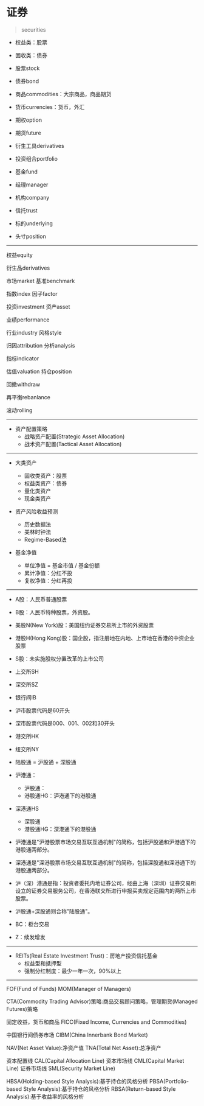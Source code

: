 # 证券
> securities

- 权益类：股票
- 固收类：债券

- 股票stock
- 债券bond

- 商品commodities：大宗商品，商品期货
- 货币currencies：货币，外汇



- 期权option
- 期货future

- 衍生工具derivatives
- 投资组合portfolio

- 基金fund
- 经理manager
- 机构company

- 信托trust

- 标的underlying
- 头寸position


---

权益equity




衍生品derivatives

市场market
基准benchmark

指数index
因子factor


投资investment
资产asset

业绩performance

行业industry
风格style

归因attribution
分析analysis

指标indicator

估值valuation
持仓position


回撤withdraw

再平衡rebanlance

滚动rolling

---
- 资产配置策略
    - 战略资产配置(Strategic Asset Allocation)
    - 战术资产配置(Tactical Asset Allocation)


---

- 大类资产
    - 固收类资产：股票
    - 权益类资产：债券
    - 量化类资产
    - 现金类资产




- 资产风险收益预测
    - 历史数据法
    - 美林时钟法
    - Regime-Based法


- 基金净值
    - 单位净值 = 基金市值 / 基金份额
    - 累计净值：分红不投
    - 复权净值：分红再投



---



- A股：人民币普通股票
- B股：人民币特种股票，外资股。

- 美股N(New York)股：美国纽约证券交易所上市的外资股票
- 港股H(Hong Kong)股：国企股，指注册地在内地、上市地在香港的中资企业股票

- S股：未实施股权分置改革的上市公司



- 上交所SH
- 深交所SZ
- 银行间IB

- 沪市股票代码是60开头
- 深市股票代码是000、001、002和30开头

- 港交所HK
- 纽交所NY


- 陆股通 = 沪股通 + 深股通
- 沪港通：
    - 沪股通：
    - 港股通HG：沪港通下的港股通
- 深港通HS
    - 深股通
    - 港股通HG：深港通下的港股通






- 沪港通是"沪港股票市场交易互联互通机制"的简称，包括沪股通和沪港通下的港股通两部分。
- 深港通是"深港股票市场交易互联互通机制"的简称，包括深股通和深港通下的港股通两部分。
- 沪（深）港通是指：投资者委托内地证券公司，经由上海（深圳）证券交易所设立的证券交易服务公司，在香港联交所进行申报买卖规定范围内的两所上市股票。
- 沪股通+深股通则合称"陆股通"。


- BC：柜台交易
- Z：续发增发

---

- REITs(Real Estate Investment Trust)：房地产投资信托基金
    - 权益型和抵押型
    - 强制分红制度：最少一年一次，90%以上


---


FOF(Fund of Funds)
MOM(Manager of Managers)



CTA(Commodity Trading Advisor)策略:商品交易顾问策略，管理期货(Managed Futures)策略




固定收益，货币和商品
FICC(Fixed Income, Currencies and Commodities)

中国银行间债券市场
CIBM(China Innerbank Bond Market)



NAV(Net Asset Value):净资产值
TNA(Total Net Asset):总净资产


资本配置线
CAL(Capital Allocation Line)
资本市场线
CML(Capital Market Line)
证券市场线
SML(Security Market Line)

HBSA(Holding-based Style Analysis):基于持仓的风格分析
PBSA(Portfolio-based Style Analysis):基于持仓的风格分析
RBSA(Return-based Style Analysis):基于收益率的风格分析
